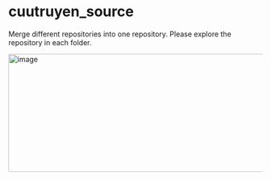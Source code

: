 # cuutruyen_source
Merge different repositories into one repository. Please explore the repository in each folder.

<img width="1382" height="234" alt="image" src="https://github.com/user-attachments/assets/f1356774-2a78-489b-b795-78f5a6d6a762" />
